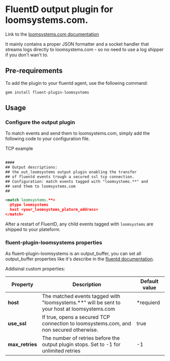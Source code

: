 # FluentD output plugin for loomsystems.com.
Link to the [loomsystems.com documentation](http://support.loomsystems.com/sources/connect-existing-log-management-tools/fluentd)


It mainly contains a proper JSON formatter and a socket handler that
streams logs directly to loomsystems.com - so no need to use a log shipper
if you don't wan't to.

## Pre-requirements

To add the plugin to your fluentd agent, use the following command:

    gem install fluent-plugin-loomsystems

## Usage
### Configure the output plugin

To match events and send them to loomsystems.com, simply add the following code to your configuration file.

TCP example
```xml
 
####
## Output descriptions:
## the out_loomsystems output plugin enabling the transfer
## of fluentd events trough a secured ssl tcp connection.
## Configuration: match events tagged with "loomsystems.**" and
## send them to loomsystems.com
##

<match loomsystems.**>
  @type loomsystems
  host <your_loomsystems_platorm_address>
</match>

```

After a restart of FluentD, any child events tagged with `loomsystems` are shipped to your plateform.

### fluent-plugin-loomsystems properties

As fluent-plugin-loomsystems is an output_buffer, you can set all output_buffer properties like it's describe in the [fluentd documentation](http://docs.fluentd.org/articles/output-plugin-overview#buffered-output-parameters "documentation").

Addisinal custom properties:

|  Property   |  Description                                                                             | Default value |
|-------------|------------------------------------------------------------------------------------------|---------------|
| **host**| The matched events tagged with "loomsystems.**" will be sent to your host at loomsystems.com |   *requierd   |
| **use_ssl** | If true, opens a secured TCP connection to loomsystems.com, and non secured otherwise.   |      true     |
|**max_retries**| The number of retries before the output plugin stops. Set to -1 for unlimited retries  |       -1      |
